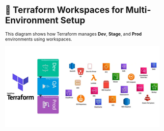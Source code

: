 # 🧭 Terraform Workspaces for Multi-Environment Setup

This diagram shows how Terraform manages **Dev**, **Stage**, and **Prod** environments using workspaces.

<img src="https://github.com/Lokesh9192/Terraform_Scripts/blob/main/Terraform_Workspace/Terraform_Mutlistage.webp?raw=true" alt="Terraform Workspace" width="600"/>
